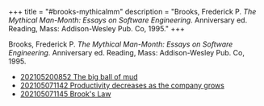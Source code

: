 +++
title = "#brooks-mythicalmm"
description = "Brooks, Frederick P. _The Mythical Man-Month: Essays on Software Engineering_. Anniversary ed. Reading, Mass: Addison-Wesley Pub. Co, 1995."
+++

Brooks, Frederick P. _The Mythical Man-Month: Essays on Software Engineering_. Anniversary ed. Reading, Mass: Addison-Wesley Pub. Co, 1995.

- [202105200852 The big ball of mud](/zettelkasten/202105200852-the-big-ball-of-mud)
- [202105071142 Productivity decreases as the company grows](/zettelkasten/202105071142-productivity-decreases-as-the-company-grows)
- [202105071145 Brook's Law](/zettelkasten/202105071145-brook-s-law)
